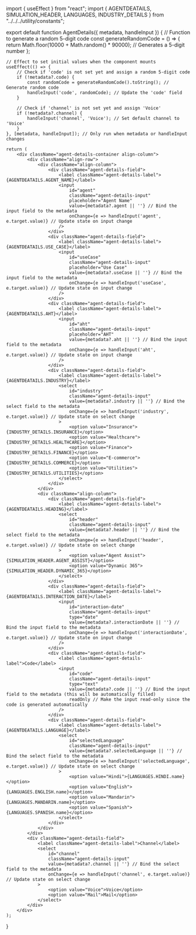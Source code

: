 import { useEffect } from "react";
import { AGENTDEATAILS, SIMULATION_HEADER, LANGUAGES, INDUSTRY_DETAILS } from "../../../utility/constants";

export default function AgentDetails({ metadata, handleInput }) {
    // Function to generate a random 5-digit code
    const generateRandomCode = () => {
        return Math.floor(10000 + Math.random() * 90000); // Generates a 5-digit number
    };

    // Effect to set initial values when the component mounts
    useEffect(() => {
        // Check if 'code' is not set yet and assign a random 5-digit code
        if (!metadata?.code) {
            const randomCode = generateRandomCode().toString(); // Generate random code
            handleInput('code', randomCode); // Update the 'code' field
        }

        // Check if 'channel' is not set yet and assign 'Voice'
        if (!metadata?.channel) {
            handleInput('channel', 'Voice'); // Set default channel to 'Voice'
        }
    }, [metadata, handleInput]); // Only run when metadata or handleInput changes

    return (
        <div className="agent-details-container align-column">
            <div className="align-row">
                <div className="align-column">
                    <div className="agent-details-field">
                        <label className="agent-details-label">{AGENTDEATAILS.AGENT_NAME}</label>
                        <input
                            id="agent"
                            className="agent-details-input"
                            placeholder="Agent Name"
                            value={metadata?.agent || ''} // Bind the input field to the metadata
                            onChange={e => handleInput('agent', e.target.value)} // Update state on input change
                        />
                    </div>
                    <div className="agent-details-field">
                        <label className="agent-details-label">{AGENTDEATAILS.USE_CASE}</label>
                        <input
                            id="useCase"
                            className="agent-details-input"
                            placeholder="Use Case"
                            value={metadata?.useCase || ''} // Bind the input field to the metadata
                            onChange={e => handleInput('useCase', e.target.value)} // Update state on input change
                        />
                    </div>
                    <div className="agent-details-field">
                        <label className="agent-details-label">{AGENTDEATAILS.AHT}</label>
                        <input
                            id="aht"
                            className="agent-details-input"
                            placeholder="AHT"
                            value={metadata?.aht || ''} // Bind the input field to the metadata
                            onChange={e => handleInput('aht', e.target.value)} // Update state on input change
                        />
                    </div>
                    <div className="agent-details-field">
                        <label className="agent-details-label">{AGENTDEATAILS.INDUSTRY}</label>
                        <select
                            id="industry"
                            className="agent-details-input"
                            value={metadata?.industry || ''} // Bind the select field to the metadata
                            onChange={e => handleInput('industry', e.target.value)} // Update state on select change
                        >
                            <option value="Insurance">{INDUSTRY_DETAILS.INSURANCE}</option>
                            <option value="Healthcare">{INDUSTRY_DETAILS.HEALTHCARE}</option>
                            <option value="Finance">{INDUSTRY_DETAILS.FINANCE}</option>
                            <option value="E-commerce">{INDUSTRY_DETAILS.COMMERCE}</option>
                            <option value="Utilities">{INDUSTRY_DETAILS.UTILITIES}</option>
                        </select>
                    </div>
                </div>
                <div className="align-column">
                    <div className="agent-details-field">
                        <label className="agent-details-label">{AGENTDEATAILS.HEADING}</label>
                        <select
                            id="header"
                            className="agent-details-input"
                            value={metadata?.header || ''} // Bind the select field to the metadata
                            onChange={e => handleInput('header', e.target.value)} // Update state on select change
                        >
                            <option value="Agent Assist">{SIMULATION_HEADER.AGENT_ASSIST}</option>
                            <option value="Dynamic 365">{SIMULATION_HEADER.DYNAMIC_365}</option>
                        </select>
                    </div>
                    <div className="agent-details-field">
                        <label className="agent-details-label">{AGENTDEATAILS.INTERACTION_DATE}</label>
                        <input
                            id="interaction-date"
                            className="agent-details-input"
                            type="date"
                            value={metadata?.interactionDate || ''} // Bind the input field to the metadata
                            onChange={e => handleInput('interactionDate', e.target.value)} // Update state on input change
                        />
                    </div>
                    <div className="agent-details-field">
                        <label className="agent-details-label">Code</label>
                        <input
                            id="code"
                            className="agent-details-input"
                            type="text"
                            value={metadata?.code || ''} // Bind the input field to the metadata (this will be automatically filled)
                            readOnly // Make the input read-only since the code is generated automatically
                        />
                    </div>
                    <div className="agent-details-field">
                        <label className="agent-details-label">{AGENTDEATAILS.LANGUAGE}</label>
                        <select
                            id="selectedLanguage"
                            className="agent-details-input"
                            value={metadata?.selectedLanguage || ''} // Bind the select field to the metadata
                            onChange={e => handleInput('selectedLanguage', e.target.value)} // Update state on select change
                        >
                            <option value="Hindi">{LANGUAGES.HINDI.name}</option>
                            <option value="English">{LANGUAGES.ENGLISH.name}</option>
                            <option value="Mandarin">{LANGUAGES.MANDARIN.name}</option>
                            <option value="Spanish">{LANGUAGES.SPANISH.name}</option>
                        </select>
                    </div>
                </div>
            </div>
            <div className="agent-details-field">
                <label className="agent-details-label">Channel</label>
                <select
                    id="channel"
                    className="agent-details-input"
                    value={metadata?.channel || ''} // Bind the select field to the metadata
                    onChange={e => handleInput('channel', e.target.value)} // Update state on select change
                >
                    <option value="Voice">Voice</option>
                    <option value="Mail">Mail</option>
                </select>
            </div>
        </div>
    );
}
